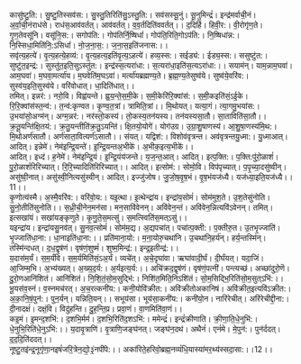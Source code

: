 

  
कासु॑ष्टु॒ति:। सु॒ष्टु॒तिस्सव॑स:। सु॒स्तु॒तिरिति॑सु॒ऽस्तु॒ति:। सव॑सस्सू॒नुं। सू॒नुमिन्द्रं॑। इन्द्र॑मर्वाची॒नं। अ॒र्वा॒ची॒नंराध॑से। राध॑स॒आव॑वर्तत्। आव॑वर्तत्। व॒व॒र्तदिति॑ववर्तत्।। द॒दिर्हि। हिवी॒र:। वी॒रोगृ॑ण॒ते। गृ॒ण॒तेवसू॑नि। वसू॑नि॒स:। सगोप॑ति:। गोप॑तिर्नि॒ष्षिधां॑। गोप॑ति॒रिति॒गोऽप॑ति:। नि॒ष्षिधा॑न्न:। नि॒स्सिधा॒मिति॑नि॒:ऽसिधां॑। नो॒ज॒ना॒स॒:। ज॒ना॒स॒इति॑जनास:।।  
सवृ॑त्य॒हत्ये॑। वृ॒त्य॒हत्ये॒हव्य॑:। वृ॒त्य॒हत्य॒इति॑वृ॒त्य॒ऽहत्ये॑। हव्य॒स्स:। सईड्य॑:। ईड्य॒स्स:। ससुष्टु॑त:। सुष्टु॑त॒इन्द्र॑:। सुस्तु॑त॒इति॒सुऽस्तु॑त:। इन्द्र॑स्स॒त्यरा॑धा:। स॒त्यरा॑धा॒इति॑स॒त्यऽरा॑धा:।। सयाम॑न्। याम॒न्नाम॒घवा॑। आम॒घवा॑। म॒घवा॒मर्त्या॑य। म॒घवेति॑म॒घऽवा॑। मर्त्या॑यब्रह्मण्य॒ते। ब्र॒ह्म॒ण्य॒तेसुष्व॑ये। सुष्व॑ये॒वरि॑व:। सुस्व॑य॒इति॒सुस्व॑ये। वरि॑वोधात्। धा॒दिति॑धात्।।  
तमित्। इन्नर॑:। नरो॒वि। विह्व॑यन्ते। ह्व॒य॒न्ते॒स॒मी॒के। स॒मी॒केरि॑रि॒क्वांस॑:। स॒मी॒कइति॑सं॒ऽई॒के। रि॒रि॒क्वांस॑स्त॒न्व॑:। त॒न्व॑:कृण्वत। कृ॒ण्व॒त॒त्रां। त्रामिति॒त्रां।। मि॒थोयत्। यत्या॒गं। त्या॒गमु॒भया॑स:। उ॒भया॑सो॒अग्म॑न्। अग्म॒न्नर॑:। नर॑स्तो॒कस्य॑। तो॒कस्य॒तन॑यस्य। तन॑यस्यसा॒तौ। सा॒ताविति॑सा॒तौ।।  
क्र॒तू॒यन्ति॑क्षि॒तय॑:। क्र॒तु॒यन्तीति॑क्र॒तु॒ऽयन्ति॑। क्षि॒तयो॒योगे॑। योग॑उग्र। उ॒ग्रा॒शु॒षाणस्य॑। आ॒शु॒षा॒णस्य॑मि॒थ:। मि॒थोअर्ण॑सातौ। अर्ण॑साता॒वित्यर्ण॑ऽसातौ।। संयत्। यद्विश॑:। विशोव॑वृत्रन्त। अव॑वृत्रन्तयु॒ध्मा:। यु॒ध्माआत्। आदित्। इन्नेमे॑। नेम॑इन्द्रि॒यन्ते॑। इ॒न्द्रि॒यन्तअ॒भीके॑। अ॒भीक॒इत्य॒भीके॑।।  
आदित्। इध्द॑। ह॒नेमे॑। नेम॑इन्द्रि॒यं। इ॒न्द्रि॒यंय॑जन्ते। य॒ज॒न्त॒आत्। आदित्। इत्प॒क्ति:। प॒क्ति:पु॑रो॒ळाशं॑। पु॒रो॒ळाशं॑रिरिच्यात्। रि॒रि॒च्यादिति॑रिरिच्यात्।। आदित्। इत्सोम॑:। सोमो॒वि। विप॑पृच्यात्। प॒पृ॒च्या॒दसु॑ष्वीन्। असु॑ष्वी॒नात्। असु॑स्वी॒नित्यसु॑स्वीन्। आदित्। इज्जु॑जोष। जु॒जो॒ष॒वृ॒ष॒भं। वृ॒ष॒भंयज॑ध्यै। यज॑ध्या॒इति॒यज॑ध्यै।। 11।।  
कृ॒णोत्य॑स्मै। अ॒स्मै॒वरि॑व:। वरि॑वो॒य:। यइ॒त्था। इ॒त्थेन्द्रा॑य। इन्द्रा॑य॒सोमं॑। सोम॑मुश॒ते। उ॒श॒तेसु॑नोति। सु॒नो॒तीति॑सुनोति।। स॒ध्री॒ची॒नेन॒मन॑सा। मन॒सावि॑वेनन्। अवि॑वेन॒न्तं। अवि॑वेन॒न्नित्यवि॑ऽवेनन्। तमित्। इत्सखा॑यं। सखा॑यङ्कृणुते। कृ॒णु॒ते॒स॒मत्सु॑। स॒मत्स्विति॑स॒मत्ऽसु॑।।  
यइन्द्रा॑य। इन्द्रा॑यसु॒नव॑त्। सु॒नव॒त्सोमं॑। सोम॑म॒द्य। अ॒द्यपचा॑त्। पचा॑त्प॒क्ती:। प॒क्तीरु॒त। उ॒तभृ॒ज्जाति॑। भृ॒ज्जाति॑धा॒ना:। धा॒नाइति॑धा॒ना:।। प्रति॑माना॒यो:। म॒ना॒योरु॒चथा॑नि। उ॒चथा॑नि॒हर्य॑न्। हर्य॒न्तस्मि॑न्। तस्मि॑न्दधत्। द॒ध॒द्वृष॑णं। वृष॑णं॒शुष्मं॑। शुष्म॒मिन्द्र॑:। इन्द्र॒इतीन्द्र॑:।।  
य॒दास॑म॒र्यं। स॒म॒र्यंवि। स॒म॒र्यमिति॑सं॒ऽअ॒र्यं। व्यचे॑त्। अ॒चे॒दृघा॑वा। ऋघा॑वादी॒र्घं। दी॒र्घंयत्। यदा॒जिं। आ॒जिम्म॒भि। अ॒भ्य॑ख्यत्। अ॒ख्य॒द॒र्य:। अ॒र्यइत्य॒र्य:।। अचि॑क्रद॒द्वृष॑णं। वृष॑णं॒पत्नी॑। पन्त्यच्छ॑। अच्छा॑दुरो॒णॆ। दु॒रो॒णआनि॑शितं। आनि॑शितं। नि॒शि॒तं॒सो॒म॒सुद्भि॑:। निशि॑त॒मिति॒निऽशि॑तं। सो॒म॒सिद्भि॒रिति॑सो॒म॒सुत्ऽभि॑:।।  
भू॒यस॑व॒स्नं। व॒स्नमच॑रत्। अ॒च॒रत्कनी॑य:। कनी॒योवि॑क्रीत:। अवि॑क्रीतोअकानिषं। अवि॑क्रीत॒इत्यवि॑ऽक्रीत:। अ॒का॒नि॒षं॒पुन॑:। पुन॒र्यन्। यन्निति॒यन्।। सभूय॑सा। भूय॑सा॒कनी॑य:। कनी॑यो॒न। नारि॑रेचीत्। अरि॑रेचीद्दी॒ना:। दी॒नादक्षं॑। दक्षं॒वि। विदु॑हन्ति। दु॒ह॒न्ति॒प्र। प्रवा॒णं। वा॒णमिति॑वा॒णं।।  
कइ॒मं। इ॒मन्द॒शभि॑:। द॒शभि॒र्मम॑। द॒शभि॒रिति॑द॒शऽभि॑:। ममेन्द्रं॑। इन्द्रं॑क्रीणाति। क्री॒णा॒ति॒धे॒नुभि॑:। धे॒नुभि॒रिति॑धे॒नुऽभि॑:।। य॒दावृ॒त्राणि॑। वृ॒त्राणि॒जङ्घ॑नत्। जङ्घ॑न॒दथ॑। अथैनं॑। एनं॑मे। मे॒पुन॑:। पुन॑र्ददत्। द॒द॒दि॒ति॑ददत्।।  
नूष्टु॒तइ॑न्द्र॒नूगृ॑णा॒नइषं॑जरि॒त्रेन॒द्यो॒३॒॑नपी॑पे:।। अका॑रिते॒हरिवो॒ब्रह्म॒नव्यं॑धि॒यास्या॑मर॒थ्य॑स्सदा॒सा:।।12।।  
